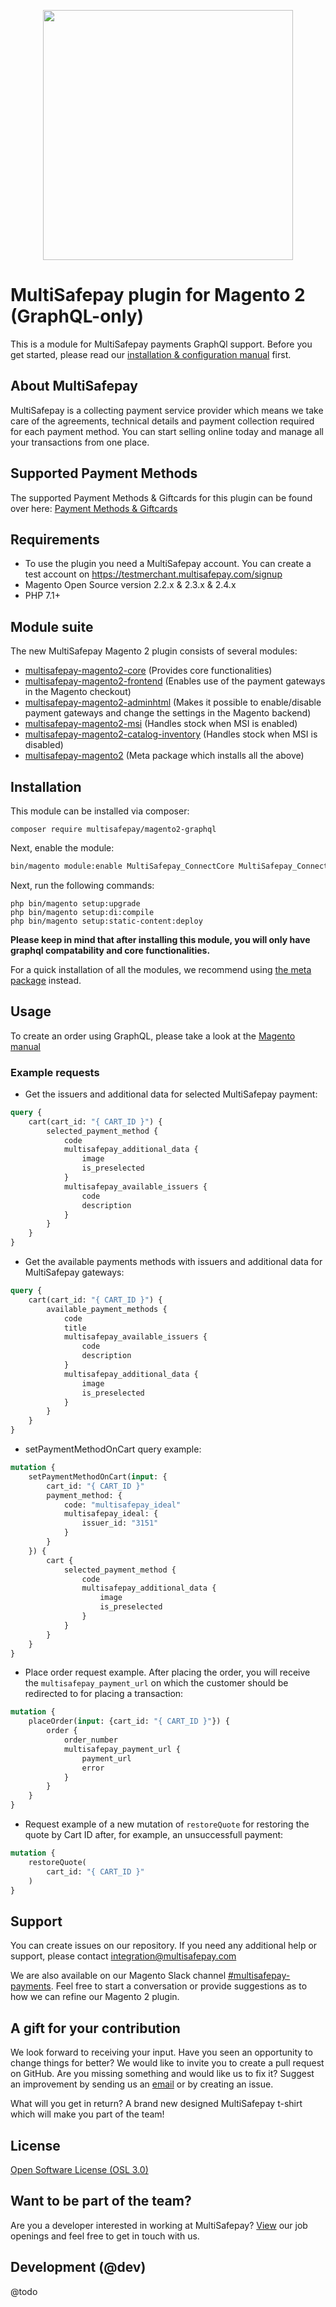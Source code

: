<p align="center">
  <img src="https://www.multisafepay.com/img/multisafepaylogo.svg" width="400px" position="center">
</p>

# MultiSafepay plugin for Magento 2 (GraphQL-only)

This is a module for MultiSafepay payments GraphQl support.
Before you get started, please read our [installation & configuration manual](https://docs.multisafepay.com/integrations/plugins/magento2/) first.

## About MultiSafepay ##
MultiSafepay is a collecting payment service provider which means we take care of the agreements, technical details and payment collection required for each payment method. You can start selling online today and manage all your transactions from one place.

## Supported Payment Methods ##
The supported Payment Methods & Giftcards for this plugin can be found over here: [Payment Methods & Giftcards](https://docs.multisafepay.com/plugins/magento2/faq/#available-payment-methods-in-magento-2)

## Requirements
- To use the plugin you need a MultiSafepay account. You can create a test account on https://testmerchant.multisafepay.com/signup
- Magento Open Source version 2.2.x & 2.3.x & 2.4.x
- PHP 7.1+

## Module suite

The new MultiSafepay Magento 2 plugin consists of several modules:

* [multisafepay-magento2-core](https://github.com/MultiSafepay/magento2-core) (Provides core functionalities)
* [multisafepay-magento2-frontend](https://github.com/MultiSafepay/magento2-frontend) (Enables use of the payment gateways in the Magento checkout)
* [multisafepay-magento2-adminhtml](https://github.com/MultiSafepay/magento2-adminhtml) (Makes it possible to enable/disable payment gateways and change the settings in the Magento backend)
* [multisafepay-magento2-msi](https://github.com/MultiSafepay/magento2-msi) (Handles stock when MSI is enabled)
* [multisafepay-magento2-catalog-inventory](https://github.com/MultiSafepay/magento2-catalog-inventory) (Handles stock when MSI is disabled)
* [multisafepay-magento2](https://github.com/MultiSafepay/magento2) (Meta package which installs all the above)

## Installation

This module can be installed via composer:

```shell
composer require multisafepay/magento2-graphql
```

Next, enable the module:
```bash
bin/magento module:enable MultiSafepay_ConnectCore MultiSafepay_ConnectGraphQl
```

Next, run the following commands:
```shell
php bin/magento setup:upgrade
php bin/magento setup:di:compile
php bin/magento setup:static-content:deploy
```

**Please keep in mind that after installing this module, you will only have graphql compatability and core functionalities.**

For a quick installation of all the modules, we recommend using [the meta package](https://github.com/MultiSafepay/magento2) instead.

## Usage
To create an order using GraphQL, please take a look at the [Magento manual](https://devdocs.magento.com/guides/v2.4/graphql/tutorials/checkout/index.html)

### Example requests
- Get the issuers and additional data for selected MultiSafepay payment:
```graphql
query {
    cart(cart_id: "{ CART_ID }") {
        selected_payment_method {
            code
            multisafepay_additional_data {
                image
                is_preselected
            }
            multisafepay_available_issuers {
                code
                description
            }
        }
    }
}

```
- Get the available payments methods with issuers and additional data for MultiSafepay gateways:
```graphql
query {
    cart(cart_id: "{ CART_ID }") {
        available_payment_methods {
            code
            title
            multisafepay_available_issuers {
                code
                description
            }
            multisafepay_additional_data {
                image
                is_preselected
            }
        }
    }
}
```
- setPaymentMethodOnCart query example:
```graphql
mutation {
    setPaymentMethodOnCart(input: {
        cart_id: "{ CART_ID }"
        payment_method: {
            code: "multisafepay_ideal"
            multisafepay_ideal: {
                issuer_id: "3151"
            }
        }
    }) {
        cart {
            selected_payment_method {
                code
                multisafepay_additional_data {
                    image
                    is_preselected
                }
            }
        }
    }
}
```
- Place order request example. After placing the order, you will receive the `multisafepay_payment_url` on which the customer should be redirected to for placing a transaction:
```graphql
mutation {
    placeOrder(input: {cart_id: "{ CART_ID }"}) {
        order {
            order_number
            multisafepay_payment_url {
                payment_url
                error
            }
        }
    }
}
```
- Request example of a new mutation of `restoreQuote` for restoring the quote by Cart ID after, for example, an unsuccessfull payment:
```graphql
mutation {
    restoreQuote(
        cart_id: "{ CART_ID }"
    )
}

```

## Support
You can create issues on our repository. If you need any additional help or support, please contact <a href="mailto:integration@multisafepay.com">integration@multisafepay.com</a>

We are also available on our Magento Slack channel [#multisafepay-payments](https://magentocommeng.slack.com/messages/multisafepay-payments/).
Feel free to start a conversation or provide suggestions as to how we can refine our Magento 2 plugin.

## A gift for your contribution
We look forward to receiving your input. Have you seen an opportunity to change things for better? We would like to invite you to create a pull request on GitHub.
Are you missing something and would like us to fix it? Suggest an improvement by sending us an [email](mailto:integration@multisafepay.com) or by creating an issue.

What will you get in return? A brand new designed MultiSafepay t-shirt which will make you part of the team!

## License
[Open Software License (OSL 3.0)](https://github.com/MultiSafepay/Magento2Msp/blob/master/LICENSE.md)

## Want to be part of the team?
Are you a developer interested in working at MultiSafepay? [View](https://www.multisafepay.com/careers/#jobopenings) our job openings and feel free to get in touch with us.

## Development (@dev)
@todo

